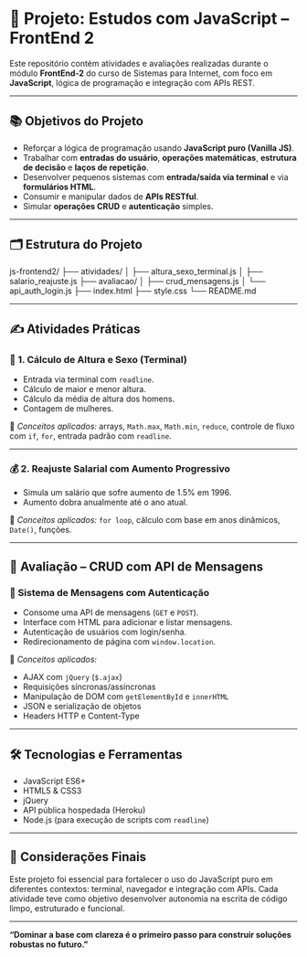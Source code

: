 # 📘 Projeto: Estudos com JavaScript – FrontEnd 2

Este repositório contém atividades e avaliações realizadas durante o módulo **FrontEnd-2** do curso de Sistemas para Internet, com foco em **JavaScript**, lógica de programação e integração com APIs REST.

---

## 📚 Objetivos do Projeto

- Reforçar a lógica de programação usando **JavaScript puro (Vanilla JS)**.
- Trabalhar com **entradas do usuário**, **operações matemáticas**, **estrutura de decisão** e **laços de repetição**.
- Desenvolver pequenos sistemas com **entrada/saída via terminal** e via **formulários HTML**.
- Consumir e manipular dados de **APIs RESTful**.
- Simular **operações CRUD** e **autenticação** simples.

---

## 🗂️ Estrutura do Projeto

js-frontend2/
├── atividades/
│ ├── altura_sexo_terminal.js
│ ├── salario_reajuste.js
├── avaliacao/
│ ├── crud_mensagens.js
│ └── api_auth_login.js
├── index.html
├── style.css
└── README.md

---

## ✍️ Atividades Práticas

### 📏 1. Cálculo de Altura e Sexo (Terminal)

- Entrada via terminal com `readline`.
- Cálculo de maior e menor altura.
- Cálculo da média de altura dos homens.
- Contagem de mulheres.

📌 *Conceitos aplicados:* arrays, `Math.max`, `Math.min`, `reduce`, controle de fluxo com `if`, `for`, entrada padrão com `readline`.

---

### 💰 2. Reajuste Salarial com Aumento Progressivo

- Simula um salário que sofre aumento de 1.5% em 1996.
- Aumento dobra anualmente até o ano atual.

📌 *Conceitos aplicados:* `for loop`, cálculo com base em anos dinâmicos, `Date()`, funções.

---

## 🧪 Avaliação – CRUD com API de Mensagens

### 📨 Sistema de Mensagens com Autenticação

- Consome uma API de mensagens (`GET` e `POST`).
- Interface com HTML para adicionar e listar mensagens.
- Autenticação de usuários com login/senha.
- Redirecionamento de página com `window.location`.

📌 *Conceitos aplicados:*

- AJAX com `jQuery` (`$.ajax`)
- Requisições síncronas/assíncronas
- Manipulação de DOM com `getElementById` e `innerHTML`
- JSON e serialização de objetos
- Headers HTTP e Content-Type

---

## 🛠️ Tecnologias e Ferramentas

- JavaScript ES6+
- HTML5 & CSS3
- jQuery
- API pública hospedada (Heroku)
- Node.js (para execução de scripts com `readline`)

---

## 📌 Considerações Finais

Este projeto foi essencial para fortalecer o uso do JavaScript puro em diferentes contextos: terminal, navegador e integração com APIs. Cada atividade teve como objetivo desenvolver autonomia na escrita de código limpo, estruturado e funcional.

---

**“Dominar a base com clareza é o primeiro passo para construir soluções robustas no futuro.”**
